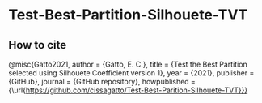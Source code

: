 # Test-Best-Partition-Silhouete-TVT

## How to cite 
@misc{Gatto2021, author = {Gatto, E. C.}, title = {Test the Best Partition selected using Silhouete Coefficient version 1}, year = {2021}, publisher = {GitHub}, journal = {GitHub repository}, howpublished = {\url{https://github.com/cissagatto/Test-Best-Parition-Silhouete-TVT}}}
